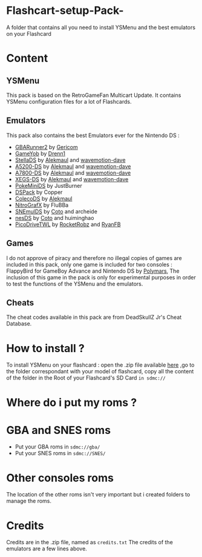 # Flashcart-setup-Pack-
A folder that contains all you need to install YSMenu and the best emulators on your Flashcard

# Content
## YSMenu 
This pack is based on the RetroGameFan Multicart Update.
It contains YSMenu configuration files for a lot of Flashcards.

## Emulators
This pack also contains the best Emulators ever for the Nintendo DS : 
- [GBARunner2](https://github.com/Gericom/GBARunner2) by [Gericom](https://github.com/gericom)
- [GameYob](https://github.com/Drenn1/GameYob) by [Drenn1](https://github.com/Drenn1)
- [StellaDS](https://github.com/wavemotion-dave/StellaDS) by [Alekmaul](https://github.com/alekmaul) and [wavemotion-dave](https://github.com/wavemotion-dave)
- [A5200-DS](https://github.com/wavemotion-dave/A5200DS) by [Alekmaul](https://github.com/alekmaul) and [wavemotion-dave](https://github.com/wavemotion-dave)
- [A7800-DS](https://github.com/wavemotion-dave/A7800DS) by [Alekmaul](https://github.com/alekmaul) and [wavemotion-dave](https://github.com/wavemotion-dave)
- [XEGS-DS](https://github.com/wavemotion-dave/XEGS-DS) by [Alekmaul](https://github.com/alekmaul) and [wavemotion-dave](https://github.com/wavemotion-dave)
- [PokeMiniDS](https://www.gamebrew.org/wiki/PokeMini_DS) by JustBurner
- [DSPack](https://www.gamebrew.org/wiki/DSPack) by Copper
- [ColecoDS](https://www.gamebrew.org/wiki/ColecoDS) by [Alekmaul](https://github.com/alekmaul) 
- [NitroGrafX](https://www.gamebrew.org/wiki/NitroGrafx) by FluBBa
- [SNEmulDS](https://github.com/cotodevel/SnemulDS) by [Coto](https://github.com/cotodevel) and archeide
- [nesDS](https://github.com/RocketRobz/NesDS) by [Coto](https://github.com/cotodevel) and huiminghao
- [PicoDriveTWL]() by [RocketRobz](https://github.com/RocketRobz) and [RyanFB](https://github.com/ryanfb)

## Games
I do not approve of piracy and therefore no illegal copies of games are included 
in this pack, only one game is included for two consoles : FlappyBird for GameBoy Advance and Nintendo DS by [Polymars](https://github.com/PolyMarsDev), 
The inclusion of this game in the pack is only for experimental purposes in order to test the functions of the YSMenu and the emulators.

## Cheats 
The cheat codes available in this pack are from DeadSkullZ Jr's Cheat Database.

# How to install ?

To install YSMenu on your flashcard : open the .zip file available [here](https://github.com/Dhalian/Flashcart-setup-Pack-/releases) ,go to the folder correspondant with your model of flashcard, copy all the content of the folder in the Root of your Flashcard's SD Card ```in sdmc://```

# Where do i put my roms ?
# GBA and SNES roms
- Put your GBA roms in ```sdmc://gba/```
- Put your SNES roms in ```sdmc://SNES/```

# Other consoles roms 
The location of the other roms isn't very important but i created folders to manage the roms.

# Credits 
Credits are in the .zip file, named as ```credits.txt```
The credits of the emulators are a few lines above.
